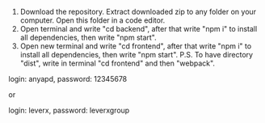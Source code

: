 1. Download the repository. Extract downloaded zip to any folder on your computer. Open this folder in a code editor.
2. Open terminal and write "cd backend", after that write "npm i" to install all dependencies, 
   then write "npm start".
3. Open new terminal and write "cd frontend", after that write "npm i" to install all dependencies, 
   then write "npm start".
P.S. To have directory "dist", write in terminal "cd frontend" and then "webpack".

login: anyapd, password: 12345678

or 

login: leverx, password: leverxgroup
